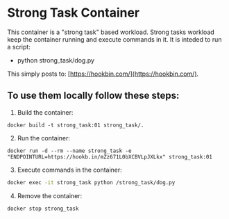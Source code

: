 # Strong Task Container

This container is a "strong task" based workload. Strong tasks workload keep the container running and execute commands in it. It is inteded to run a script:

 - python strong_task/dog.py

This simply posts to: [https://hookbin.com/](https://hookbin.com/).

## To use them locally follow these steps:

1. Build the container:

`docker build -t strong_task:01 strong_task/.`

2. Run the container:

`docker run -d --rm --name strong_task -e "ENDPOINTURL=https://hookb.in/mZz671L0bXCBVLpJXLkx" strong_task:01`

3. Execute commands in the container:

```bash
docker exec -it strong_task python /strong_task/dog.py
```

4. Remove the container:

`docker stop strong_task`